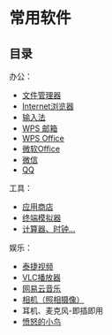 # 常用软件
## 目录
     
办公：
     
 - [文件管理器](./soft/文件管理器.md)
 - [Internet浏览器](./soft/Internet浏览器.md)
 - [输入法](./soft/输入法_使用手册.md)
 - [WPS 邮箱](./soft/WPS邮箱.md)
 - [WPS Office](./soft/WPSOffice.md)
 - [微软Office](./Office/微软Office.md)
 - [微信](./soft/微信.md)
 - [QQ](./soft/QQ.md)
     
工具：
     
 - [应用商店](./soft/AppStore使用说明.md)
 - [终端模拟器](./soft/OtoTernminal使用手册.md)
 - [计算器、时钟...](./soft/计算器、日历、时钟_使用方式.md)
     
娱乐：
     
 - [泰捷视频](./soft/泰捷视频_使用手册.md)
 - [VLC播放器](./soft/VLC_使用手册.md)
 - [网易云音乐](./soft/网易云音乐_使用手册.md)
 - [相机（照相摄像）](./soft/相机.md)
 - 耳机、麦克风-即插即用
 - [愤怒的小鸟](./soft/愤怒的小鸟_使用手册.md)
